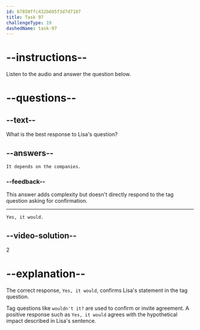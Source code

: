 ```yaml
---
id: 67850ffc432b605f3d7d7187
title: Task 97
challengeType: 19
dashedName: task-97
---
```


<!-- (Audio) Lisa: If they closed, it would affect a lot of tech companies, wouldn't it? -->

<!-- SPEAKING -->

# --instructions--

Listen to the audio and answer the question below.

# --questions--

## --text--

What is the best response to Lisa's question?

## --answers--

`It depends on the companies.`

### --feedback--

This answer adds complexity but doesn't directly respond to the tag question asking for confirmation.

---

`Yes, it would.`

## --video-solution--

2

# --explanation--

The correct response, `Yes, it would`, confirms Lisa's statement in the tag question.

Tag questions like `wouldn't it?` are used to confirm or invite agreement. A positive response such as `Yes, it would` agrees with the hypothetical impact described in Lisa's sentence.

